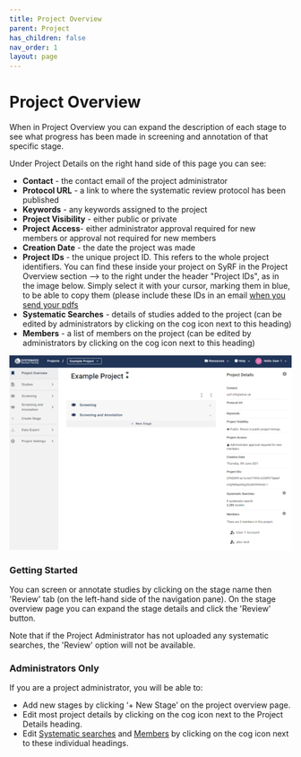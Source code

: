 ```yaml
---
title: Project Overview
parent: Project
has_children: false
nav_order: 1
layout: page
---
```


# Project Overview 
When in Project Overview you can expand the description of each stage to see what progress has been made in screening and annotation of that specific stage.

Under Project Details on the right hand side of this page you can see:
* **Contact** - the contact email of the project administrator
* **Protocol URL** - a link to where the systematic review protocol has been published
* **Keywords** - any keywords assigned to the project
* **Project Visibility** - either public or private
* **Project Access**- either administrator approval required for new members or approval not required for new members
* **Creation Date** - the date the project was made
* **Project IDs** - the unique project ID. This refers to the whole project identifiers. You can find these inside your project on SyRF in the Project Overview section --> to the right under the header "Project IDs", as in the image below. Simply select it with your cursor, marking them in blue, to be able to copy them (please include these IDs in an email [when you send your pdfs](../systematic-search.html#uploading-full-text-pdfs)
* **Systematic Searches** - details of studies added to the project (can be edited by administrators by clicking on the cog icon next to this heading)
* **Members** - a list of members on the project (can be edited by administrators by clicking on the cog icon next to this heading)

![Example Project Overview](/figs/Fig_example_project.png)

### Getting Started
You can screen or annotate studies by clicking on the stage name then 'Review' tab (on the left-hand side of the navigation pane). On the stage overview page you can expand the stage details and click the 'Review' button.  

Note that if the Project Administrator has not uploaded any systematic searches, the 'Review' option will not be available. 

### Administrators Only

If you are a project administrator, you will be able to: 

* Add new stages by clicking ‘+ New Stage’ on the project overview page. 
* Edit most project details by clicking on the cog icon next to the Project Details heading. 
* Edit [Systematic searches](../nav-studies.html) and [Members](../membership.html) by clicking on the cog icon next to these individual headings. 